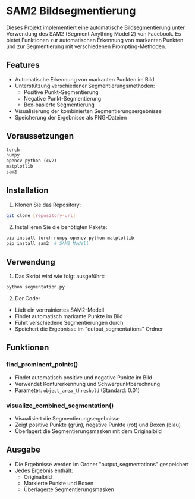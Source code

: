 # SAM2 Bildsegmentierung

Dieses Projekt implementiert eine automatische Bildsegmentierung unter Verwendung des SAM2 (Segment Anything Model 2) von Facebook. Es bietet Funktionen zur automatischen Erkennung von markanten Punkten und zur Segmentierung mit verschiedenen Prompting-Methoden.

## Features

- Automatische Erkennung von markanten Punkten im Bild
- Unterstützung verschiedener Segmentierungsmethoden:
  - Positive Punkt-Segmentierung
  - Negative Punkt-Segmentierung
  - Box-basierte Segmentierung
- Visualisierung der kombinierten Segmentierungsergebnisse
- Speicherung der Ergebnisse als PNG-Dateien

## Voraussetzungen

```python
torch
numpy
opencv-python (cv2)
matplotlib
sam2
```

## Installation

1. Klonen Sie das Repository:
```bash
git clone [repository-url]
```

2. Installieren Sie die benötigten Pakete:
```bash
pip install torch numpy opencv-python matplotlib
pip install sam2  # SAM2 Modell
```

## Verwendung

1. Das Skript wird wie folgt ausgeführt:
```python
python segmentation.py
```

2. Der Code:
- Lädt ein vortrainiertes SAM2-Modell
- Findet automatisch markante Punkte im Bild
- Führt verschiedene Segmentierungen durch
- Speichert die Ergebnisse im "output_segmentations" Ordner

## Funktionen

### find_prominent_points()
- Findet automatisch positive und negative Punkte im Bild
- Verwendet Konturerkennung und Schwerpunktberechnung
- Parameter: `object_area_threshold` (Standard: 0.01)

### visualize_combined_segmentation()
- Visualisiert die Segmentierungsergebnisse
- Zeigt positive Punkte (grün), negative Punkte (rot) und Boxen (blau)
- Überlagert die Segmentierungsmasken mit dem Originalbild

## Ausgabe

- Die Ergebnisse werden im Ordner "output_segmentations" gespeichert
- Jedes Ergebnis enthält:
  - Originalbild
  - Markierte Punkte und Boxen
  - Überlagerte Segmentierungsmasken
